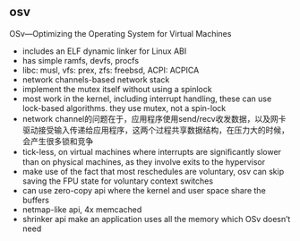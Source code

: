 ## osv

OSv—Optimizing the Operating System for Virtual Machines

- includes an ELF dynamic linker for Linux ABI
- has simple ramfs, devfs, procfs
- libc: musl, vfs: prex, zfs: freebsd, ACPI: ACPICA
- network channels-based network stack
- implement the mutex itself without using a spinlock
- most work in the kernel, including interrupt handling, these can use lock-based algorithms. they use mutex, not a spin-lock
- network channel的问题在于，应用程序使用send/recv收发数据，以及网卡驱动接受输入传递给应用程序，这两个过程共享数据结构，在压力大的时候，会产生很多锁和竞争
- tick-less, on virtual machines where interrupts are signiﬁcantly slower than on physical machines, as they involve exits to the hypervisor
- make use of the fact that most reschedules are voluntary, osv can skip saving
the FPU state for voluntary context switches
- can use zero-copy api where the kernel and user space share the buffers
- netmap-like api, 4x memcached
- shrinker api make an application uses all the memory which OSv doesn’t need
